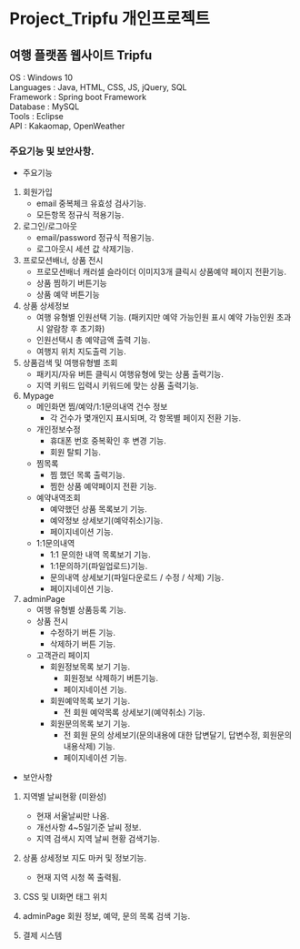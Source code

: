 # Project_Tripfu 개인프로젝트

## 여행 플랫폼 웹사이트 Tripfu
OS : Windows 10   
Languages : Java, HTML, CSS, JS, jQuery, SQL   
Framework : Spring boot Framework   
Database : MySQL   
Tools : Eclipse   
API : Kakaomap, OpenWeather
### 주요기능 및 보안사항.
* 주요기능
 1. 회원가입
     - email 중복체크 유효성 검사기능.
     - 모든항목 정규식 적용기능.
 2. 로그인/로그아웃
     - email/password 정규식 적용기능.
     - 로그아웃시 세션 값 삭제기능.
 3. 프로모션배너, 상품 전시
     - 프로모션배너 캐러셀 슬라이더 이미지3개 클릭시 상품예약 페이지 전환기능.
     - 상품 찜하기 버튼기능
     - 상품 예약 버튼기능
 4. 상품 상세정보
     - 여행 유형별 인원선택 기능. (패키지만 예약 가능인원 표시 예약 가능인원 초과시 알람창 후 초기화)
     - 인원선택시 총 예약금액 출력 기능.
     - 여행지 위치 지도출력 기능.
 5. 상품검색 및 여행유형별 조회
     - 패키지/자유 버튼 클릭시 여행유형에 맞는 상품 출력기능.
     - 지역 키워드 입력시 키워드에 맞는 상품 출력기능.
 6. Mypage
    * 메인화면 찜/예약/1:1문의내역 건수 정보
      - 각 건수가 몇개인지 표시되며, 각 항목별 페이지 전환 기능.
    * 개인정보수정
      - 휴대폰 번호 중복확인 후 변경 기능.
      - 회원 탈퇴 기능.
    * 찜목록
      - 찜 했던 목록 출력기능.
      - 찜한 상품 예약페이지 전환 기능.
    * 예약내역조회
      - 예약했던 상품 목록보기 기능.
      - 예약정보 상세보기(예약취소)기능. 
      - 페이지네이션 기능.
    * 1:1문의내역
      - 1:1 문의한 내역 목록보기 기능.
      - 1:1문의하기(파일업로드)기능.
      - 문의내역 상세보기(파일다운로드 / 수정 / 삭제) 기능.
      - 페이지네이션 기능.
 7. adminPage
    * 여행 유형별 상품등록 기능.
    * 상품 전시
      - 수정하기 버튼 기능.
      - 삭제하기 버튼 기능.
    * 고객관리 페이지
      - 회원정보목록 보기 기능.
        - 회원정보 삭제하기 버튼기능.
        - 페이지네이션 기능.
      - 회원예약목록 보기 기능.
        - 전 회원 예약목록 상세보기(예약취소) 기능.
      - 회원문의목록 보기 기능.
        - 전 회원 문의 상세보기(문의내용에 대한 답변달기, 답변수정, 회원문의내용삭제) 기능.
        - 페이지네이션 기능.

* 보안사항
 1. 지역별 날씨현황 (미완성)
      - 현재 서울날씨만 나옴.
      - 개선사항 4~5일기준 날씨 정보.
      - 지역 검색시 지역 날씨 현황 검색기능.

 2. 상품 상세정보 지도 마커 및 정보기능.
      - 현재 지역 시청 쪽 출력됨.

 3. CSS 및 UI화면 태그 위치

 4. adminPage 회원 정보, 예약, 문의 목록 검색 기능.

 5. 결제 시스템
